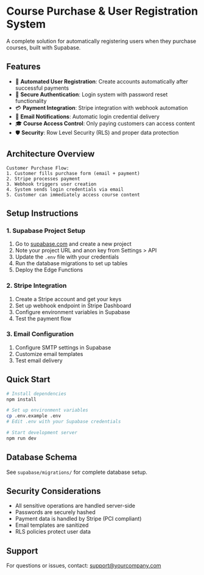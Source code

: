 # Course Purchase & User Registration System

A complete solution for automatically registering users when they purchase courses, built with Supabase.

## Features

- 🛒 **Automated User Registration**: Create accounts automatically after successful payments
- 🔐 **Secure Authentication**: Login system with password reset functionality  
- 💳 **Payment Integration**: Stripe integration with webhook automation
- 📧 **Email Notifications**: Automatic login credential delivery
- 🎓 **Course Access Control**: Only paying customers can access content
- 🛡️ **Security**: Row Level Security (RLS) and proper data protection

## Architecture Overview

```
Customer Purchase Flow:
1. Customer fills purchase form (email + payment)
2. Stripe processes payment 
3. Webhook triggers user creation
4. System sends login credentials via email
5. Customer can immediately access course content
```

## Setup Instructions

### 1. Supabase Project Setup

1. Go to [supabase.com](https://supabase.com) and create a new project
2. Note your project URL and anon key from Settings > API
3. Update the `.env` file with your credentials
4. Run the database migrations to set up tables
5. Deploy the Edge Functions

### 2. Stripe Integration

1. Create a Stripe account and get your keys
2. Set up webhook endpoint in Stripe Dashboard
3. Configure environment variables in Supabase
4. Test the payment flow

### 3. Email Configuration

1. Configure SMTP settings in Supabase
2. Customize email templates
3. Test email delivery

## Quick Start

```bash
# Install dependencies
npm install

# Set up environment variables
cp .env.example .env
# Edit .env with your Supabase credentials

# Start development server
npm run dev
```

## Database Schema

See `supabase/migrations/` for complete database setup.

## Security Considerations

- All sensitive operations are handled server-side
- Passwords are securely hashed
- Payment data is handled by Stripe (PCI compliant)
- Email templates are sanitized
- RLS policies protect user data

## Support

For questions or issues, contact: support@yourcompany.com